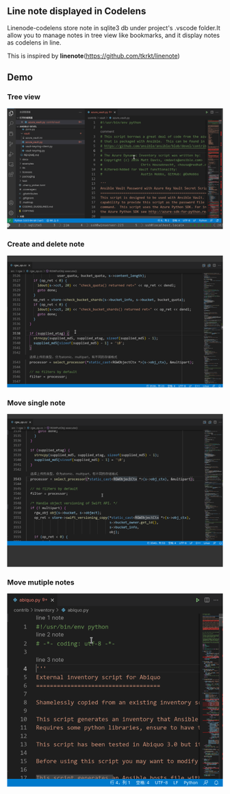 ## Line note displayed in Codelens

Linenode-codelens store note in sqlite3 db under project's .vscode folder.It allow you to manage notes in tree view like bookmarks, and it display notes as codelens in line.

This is inspired by **linenote**(https://github.com/tkrkt/linenote)

## Demo
### Tree view
![Demo1](https://raw.githubusercontent.com/jimmygc/linenote-codelens/master/demo4.gif)

### Create and delete note
![Demo2](https://raw.githubusercontent.com/jimmygc/linenote-codelens/master/demo.gif)

### Move single note
![Demo3](https://raw.githubusercontent.com/jimmygc/linenote-codelens/master/demo2.gif)

### Move mutiple notes
![Demo4](https://raw.githubusercontent.com/jimmygc/linenote-codelens/master/demo3.gif)
